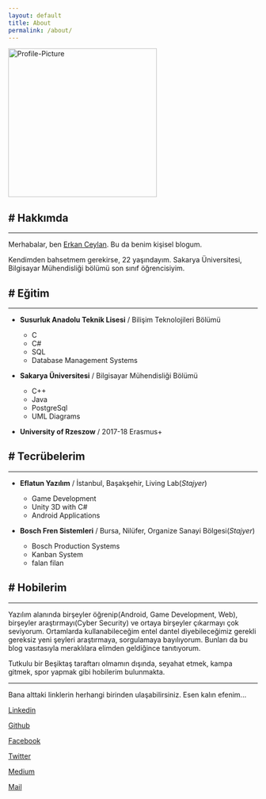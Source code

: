 ```yaml
---
layout: default
title: About
permalink: /about/
---
```

<img style="height:300px;width:300px" src="https://user-images.githubusercontent.com/9788440/28412272-50288b72-6d4c-11e7-97d2-699307e70c8c.jpg" title="Profile-Picture" class="profile">
	
##  # Hakkımda
-----
	
Merhabalar, ben [Erkan Ceylan][erkanceylan]. Bu da benim kişisel blogum.
	
Kendimden bahsetmem gerekirse, 22 yaşındayım. Sakarya Üniversitesi, Bilgisayar Mühendisliği bölümü son sınıf öğrencisiyim.  
	
##  # Eğitim
-----  
	
- __Susurluk Anadolu Teknik Lisesi__ / Bilişim Teknolojileri Bölümü
	- C
	- C#
	- SQL
	- Database Management Systems  
	
- __Sakarya Üniversitesi__ / Bilgisayar Mühendisliği Bölümü
	- C++
	- Java
	- PostgreSql
	- UML Diagrams  
	
- __University of Rzeszow__ / 2017-18 Erasmus+  
	
##  # Tecrübelerim
-----
	
- __Eflatun Yazılım__ / İstanbul, Başakşehir, Living Lab(_Stajyer_)
    - Game Development
	- Unity 3D with C#
	- Android Applications  
	
- __Bosch Fren Sistemleri__ / Bursa, Nilüfer, Organize Sanayi Bölgesi(_Stajyer_)
	- Bosch Production Systems
	- Kanban System
	- falan filan  
	
##  # Hobilerim
-----  
	
Yazılım alanında birşeyler öğrenip(Android, Game Development, Web), birşeyler araştırmayı(Cyber Security) ve ortaya birşeyler çıkarmayı çok seviyorum. Ortamlarda kullanabileceğim
entel dantel diyebileceğimiz gerekli gereksiz yeni şeyleri araştırmaya, sorgulamaya bayılıyorum. Bunları da bu blog vasıtasıyla
meraklılara elimden geldiğince tanıtıyorum.  
	
Tutkulu bir Beşiktaş taraftarı olmamın dışında, seyahat etmek, kampa gitmek, spor yapmak gibi hobilerim bulunmakta.  
	
***********

Bana alttaki linklerin herhangi birinden ulaşabilirsiniz. Esen kalın efenim...  
	

[Linkedin][linkedin]  
  
[Github][github]  
  
[Facebook][facebook]  
  
[Twitter][twitter]  
  
[Medium][medium]  
  
[Mail][mail]  
  

[erkanceylan]: http://erkanceylan.com
[github]: https://github.com/erkanceylan
[facebook]: https://facebook.com/erkanceylan.4
[twitter]: https://twitter.com/erkan4ceylan
[linkedin]: https://tr.linkedin.com/in/erkanceylan
[medium]: https://medium.com/erkanceylan
[mail]: mailto:erkanceylan4@gmail.com
[pinterest]: https://pinterest.com/
